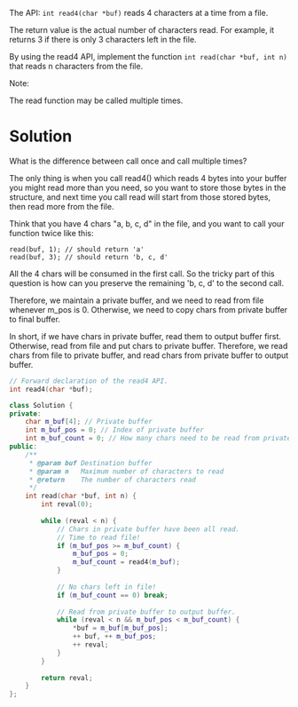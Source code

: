The API: ```int read4(char *buf)``` reads 4 characters at a time from a file.

The return value is the actual number of characters read. For example, it returns 3 if there is only 3 characters left in the file.

By using the read4 API, implement the function ```int read(char *buf, int n)``` that reads n characters from the file.

Note:

The read function may be called multiple times.

# Solution

What is the difference between call once and call multiple times?

The only thing is when you call read4() which reads 4 bytes into your buffer you might read more than you need, so you want to store those bytes in the structure, and next time you call read will start from those stored bytes, then read more from the file.

Think that you have 4 chars "a, b, c, d" in the file, and you want to call your function twice like this:

```
read(buf, 1); // should return 'a'
read(buf, 3); // should return 'b, c, d'
```

All the 4 chars will be consumed in the first call. So the tricky part of this question is how can you preserve the remaining 'b, c, d' to the second call.

Therefore, we maintain a private buffer, and we need to read from file whenever m_pos is 0. Otherwise, we need to copy chars from private buffer to final buffer.

In short, if we have chars in private buffer, read them to output buffer first. Otherwise, read from file and put chars to private buffer. Therefore, we read chars from file to private buffer, and read chars from private buffer to output buffer.

```cpp
// Forward declaration of the read4 API.
int read4(char *buf);

class Solution {
private:
    char m_buf[4]; // Private buffer
    int m_buf_pos = 0; // Index of private buffer
    int m_buf_count = 0; // How many chars need to be read from private buffer
public:
    /**
     * @param buf Destination buffer
     * @param n   Maximum number of characters to read
     * @return    The number of characters read
     */
    int read(char *buf, int n) {
        int reval(0);
        
        while (reval < n) {
            // Chars in private buffer have been all read.
            // Time to read file!
            if (m_buf_pos >= m_buf_count) {
                m_buf_pos = 0;
                m_buf_count = read4(m_buf);
            }
            
            // No chars left in file!
            if (m_buf_count == 0) break;
            
            // Read from private buffer to output buffer.
            while (reval < n && m_buf_pos < m_buf_count) {
                *buf = m_buf[m_buf_pos];
                ++ buf, ++ m_buf_pos;
                ++ reval;
            }
        }
        
        return reval;
    }
};
```
